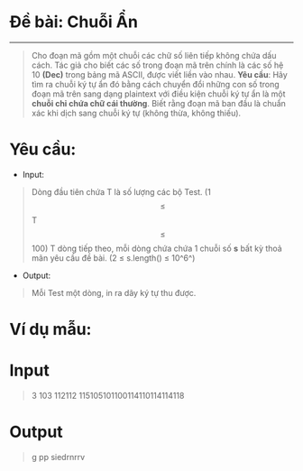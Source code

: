 # Đề bài: Chuỗi Ẩn
---
>  Cho đoạn mã gồm một chuỗi các chữ số liên tiếp không chứa dấu cách. Tác giả cho biết các số trong đoạn mã trên chính là các số hệ 10 **(Dec)** trong bảng mã ASCII, được viết liền vào nhau.
**Yêu cầu**: Hãy tìm ra chuỗi ký tự ẩn đó bằng cách chuyển đổi những con số trong đoạn mã trên sang dạng plaintext với điều kiện chuỗi ký tự ẩn là một **chuỗi chỉ chứa chữ cái thường**. Biết rằng đoạn mã ban đầu là chuẩn xác khi dịch sang chuỗi ký tự (không thừa, không thiếu).

# Yêu cầu:
* Input:
>  Dòng đầu tiên chứa T là số lượng các bộ Test. (1 $$\leq$$ T $$\leq$$ 100)
T dòng tiếp theo, mỗi dòng chứa chứa 1 chuỗi số **s** bất kỳ thoả mãn yêu cầu đề bài. (2 ≤ s.length() ≤ 10^6^)
* Output:
> Mỗi Test một dòng, in ra dãy ký tự thu được.
# Ví dụ mẫu:
# **Input**
> 3
103
112112
115105101100114110114114118
# **Output**
>g
pp
siedrnrrv